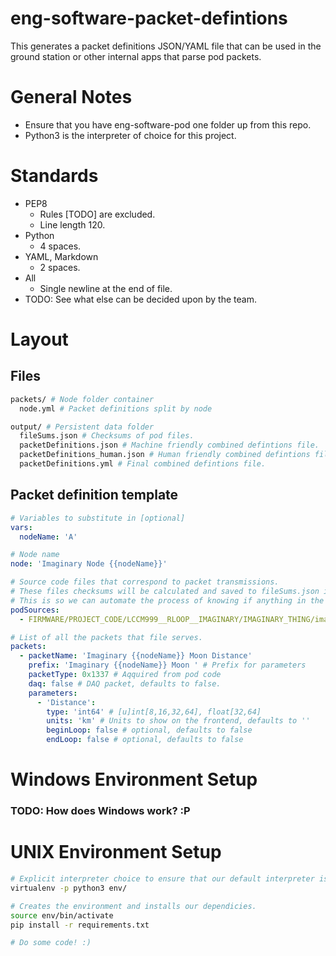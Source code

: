# eng-software-packet-defintions
This generates a packet definitions JSON/YAML file that can be used in the ground station or other internal apps that parse pod packets.

# General Notes
* Ensure that you have eng-software-pod one folder up from this repo.
* Python3 is the interpreter of choice for this project.

# Standards
* PEP8
  * Rules [TODO] are excluded.
  * Line length 120.
* Python
  * 4 spaces.
* YAML, Markdown
  * 2 spaces.
* All
  * Single newline at the end of file.
* TODO: See what else can be decided upon by the team.

# Layout

## Files
```sh
packets/ # Node folder container
  node.yml # Packet definitions split by node

output/ # Persistent data folder
  fileSums.json # Checksums of pod files.
  packetDefinitions.json # Machine friendly combined defintions file.
  packetDefinitions_human.json # Human friendly combined defintions file.
  packetDefinitions.yml # Final combined defintions file.
```

## Packet definition template
```yaml
# Variables to substitute in [optional]
vars:
  nodeName: 'A'

# Node name
node: 'Imaginary Node {{nodeName}}'

# Source code files that correspond to packet transmissions.
# These files checksums will be calculated and saved to fileSums.json in the output folder.
# This is so we can automate the process of knowing if anything in the transmission code has changed.
podSources: 
  - FIRMWARE/PROJECT_CODE/LCCM999__RLOOP__IMAGINARY/IMAGINARY_THING/imaginary_thing__moon__ethernet.c

# List of all the packets that file serves.
packets:
  - packetName: 'Imaginary {{nodeName}} Moon Distance'
    prefix: 'Imaginary {{nodeName}} Moon ' # Prefix for parameters
    packetType: 0x1337 # Aqquired from pod code
    daq: false # DAQ packet, defaults to false.
    parameters:
      - 'Distance':
        type: 'int64' # [u]int[8,16,32,64], float[32,64]
        units: 'km' # Units to show on the frontend, defaults to ''
        beginLoop: false # optional, defaults to false
        endLoop: false # optional, defaults to false
```

# Windows Environment Setup
### TODO: How does Windows work? :P

# UNIX Environment Setup
```sh
# Explicit interpreter choice to ensure that our default interpreter is python3.
virtualenv -p python3 env/

# Creates the environment and installs our dependicies.
source env/bin/activate
pip install -r requirements.txt

# Do some code! :)
````
